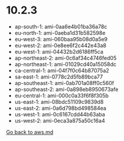 
 # 10.2.3
- ap-south-1: ami-0aa6e4b01ba36a78c
- eu-north-1: ami-0aeba1d31b582598e
- eu-west-3: ami-060baa95b08d0a5e9
- eu-west-2: ami-0e8ee6f2c442e43a8
- eu-west-1: ami-04432b2d6186ff5ca
- ap-northeast-2: ami-0c6af34c4746fed05
- ap-northeast-1: ami-01029cd40a15058dc
- ca-central-1: ami-04f7f0c64b87075a2
- sa-east-1: ami-0778c2d5fb89bca77
- ap-southeast-1: ami-0ab701a08ff0c560f
- ap-southeast-2: ami-0a898eb8950673afe
- eu-central-1: ami-000c0a33f6f8f305b
- us-east-1: ami-08bdc51109c9839d8
- us-east-2: ami-0a6d798bd498584ea
- us-west-1: ami-0c6167cdd44b63aba
- us-west-2: ami-0eca3a875a50c16a4

[Go back to aws.md](../../aws.md) 
